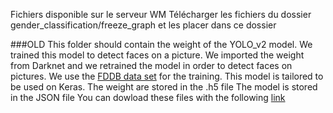 Fichiers disponible sur le serveur WM
Télécharger les fichiers du dossier gender_classification/freeze_graph et les placer dans ce dossier


###OLD
 This folder should contain the weight of the YOLO_v2 model. We trained this model to detect faces on a picture.
 We imported the weight from Darknet and we retrained the model in order to detect faces on pictures. We use the [FDDB data set](http://vis-www.cs.umass.edu/fddb/) for the training.
 This model is tailored to be used on Keras. 
	The weight are stored in the .h5 file
	The model is stored in the JSON file
 You can dowload these files with the following [link](https://drive.google.com/open?id=1EmVX6dkIaRJWpM65i1AzDwqshpoAa8la)
